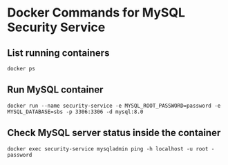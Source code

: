 # Docker Commands for MySQL Security Service

## List running containers

```
docker ps
```

## Run MySQL container

```
docker run --name security-service -e MYSQL_ROOT_PASSWORD=password -e MYSQL_DATABASE=sbs -p 3306:3306 -d mysql:8.0
```

## Check MySQL server status inside the container

```
docker exec security-service mysqladmin ping -h localhost -u root -password
```


